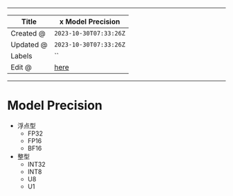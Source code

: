 -----

| Title     | x Model Precision                                     |
| --------- | ----------------------------------------------------- |
| Created @ | `2023-10-30T07:33:26Z`                                |
| Updated @ | `2023-10-30T07:33:26Z`                                |
| Labels    | \`\`                                                  |
| Edit @    | [here](https://github.com/junxnone/aiwiki/issues/450) |

-----

# Model Precision

  - 浮点型
      - FP32
      - FP16
      - BF16
  - 整型
      - INT32
      - INT8
      - U8
      - U1

